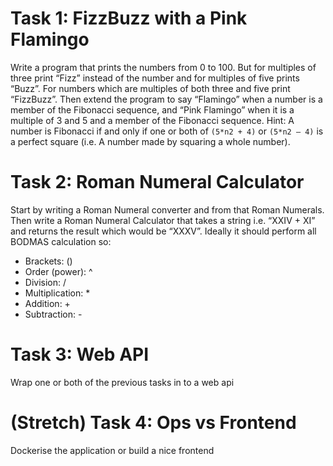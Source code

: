 # Task 1: FizzBuzz with a Pink Flamingo

Write a program that prints the numbers from 0 to 100. But for multiples of three print
“Fizz” instead of the number and for multiples of five prints “Buzz”. For numbers which are
multiples of both three and five print “FizzBuzz”. Then extend the program to say
“Flamingo” when a number is a member of the Fibonacci sequence, and “Pink Flamingo”
when it is a multiple of 3 and 5 and a member of the Fibonacci sequence. Hint: A number is
Fibonacci if and only if one or both of `(5*n2 + 4)` or `(5*n2 – 4)` is a perfect square (i.e. A
number made by squaring a whole number).

# Task 2: Roman Numeral Calculator

Start by writing a Roman Numeral converter and from that Roman Numerals. Then write a
Roman Numeral Calculator that takes a string i.e. “XXIV + XI” and returns the result which
would be “XXXV”. Ideally it should perform all BODMAS calculation so:

- Brackets: ()
- Order (power): ^
- Division: /
- Multiplication: *
- Addition: +
- Subtraction: -

# Task 3: Web API

Wrap one or both of the previous tasks in to a web api

# (Stretch) Task 4: Ops vs Frontend

Dockerise the application or build a nice frontend